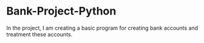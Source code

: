 # Bank-Project-Python

In the project, I am creating a basic program for creating bank accounts and treatment these accounts.

